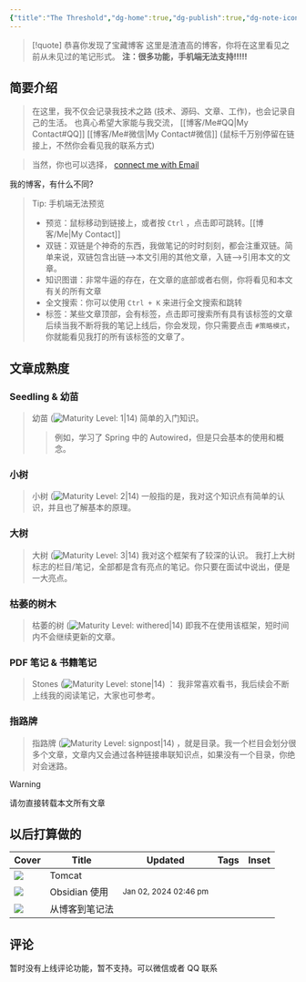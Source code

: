 ```yaml
---
{"title":"The Threshold","dg-home":true,"dg-publish":true,"dg-note-icon":"signpost","dg-pinned":true,"dg-hide-in-graph":true,"cssclasses":["cards","cards-cols-3","cards-cover","cards-cover-no-border","cards-title-hide-icons"],"dg-metatags":{"description":"Utsob's Digital Garden","og: description":"Utsob's Digital Garden"},"created":"2023-01-02T21:30:15+06:00","updated":"2023-06-25T16:59:25+06:00","permalink":"/Me//","metatags":{"description":"Utsob's Digital Garden","og: description":"Utsob's Digital Garden"},"hideInGraph":true,"pinned":true,"contentClasses":"cards cards-cols-3 cards-cover cards-cover-no-border cards-title-hide-icons","tags":["gardenEntry","gardenEntry","gardenEntry"],"dgPassFrontmatter":true,"noteIcon":"signpost","dg-path":"Me/"}
---
```




> [!quote] 恭喜你发现了宝藏博客
> 这里是渣渣高的博客，你将在这里看见之前从未见过的笔记形式。
> **注：很多功能，手机端无法支持!!!!!**

## 简要介绍
>在这里，我不仅会记录我技术之路 (技术、源码、文章、工作)，也会记录自己的生活。
>也真心希望大家能与我交流， [[博客/Me#QQ\|My Contact#QQ]]  [[博客/Me#微信\|My Contact#微信]]
>(鼠标千万别停留在链接上，不然你会看见我的联系方式)

>当然，你也可以选择， [connect me with Email](mailto:632411450@qq.com)

我的博客，有什么不同?
>Tip: 手机端无法预览
>-  预览：鼠标移动到链接上，或者按 `Ctrl` ，点击即可跳转。[[博客/Me\|My Contact]]
>- 双链：双链是个神奇的东西，我做笔记的时时刻刻，都会注重双链。简单来说，双链包含出链-->本文引用的其他文章，入链-->引用本文的文章。
>- 知识图谱：非常牛逼的存在，在文章的底部或者右侧，你将看见和本文有关的所有文章
>- 全文搜索：你可以使用 `Ctrl + K` 来进行全文搜索和跳转
>- 标签：某些文章顶部，会有标签，点击即可搜索所有具有该标签的文章
>  后续当我不断将我的笔记上线后，你会发现，你只需要点击 `#策略模式`，你就能看见我打的所有该标签的文章了。



## 文章成熟度
### Seedling & 幼苗
>幼苗 (![Maturity Level: 1|14](https://hermitage.utsob.me/img/tree-1.svg)) 
>简单的入门知识。
>> 例如，学习了 Spring 中的 Autowired，但是只会基本的使用和概念。

### 小树
>小树 (![Maturity Level: 2|14](https://hermitage.utsob.me/img/tree-2.svg)) 
>一般指的是，我对这个知识点有简单的认识，并且也了解基本的原理。


### 大树
> 大树 (![Maturity Level: 3|14](https://hermitage.utsob.me/img/tree-3.svg)) 
> 我对这个框架有了较深的认识。
> 我打上大树标志的栏目/笔记，全部都是含有亮点的笔记。你只要在面试中说出，便是一大亮点。

### 枯萎的树木
>枯萎的树 (![Maturity Level: withered|14](https://hermitage.utsob.me/img/withered.svg)) 
>即我不在使用该框架，短时间内不会继续更新的文章。

### PDF 笔记 & 书籍笔记
>Stones (![Maturity Level: stone|14](https://hermitage.utsob.me/img/stone.svg)) ：
   我非常喜欢看书，我后续会不断上线我的阅读笔记，大家也可参考。

### 指路牌
>指路牌 (![Maturity Level: signpost|14](https://hermitage.utsob.me/img/signpost.svg)) ，就是目录。我一个栏目会划分很多个文章，文章内又会通过各种链接串联知识点，如果没有一个目录，你绝对会迷路。

> [!Warning] 
> 请勿直接转载本文所有文章


## 以后打算做的
| Cover | Title | Updated | Tags | Inset |
| ---- | ---- | ---- | ---- | ---- |
| <img src='https://hermitage.utsob.me/img/3-cover-card.jpg'/> | Tomcat |  |  | <img class=inset-cover src=''/> |
| <img src='https://hermitage.utsob.me/img/3-cover-card.jpg'/> | Obsidian 使用 | <i icon-name=calendar-clock></i><small>Jan 02, 2024 02:46 pm</small> |  | <img class=inset-cover src=''/> |
| <img src='https://hermitage.utsob.me/img/2-cover-card.jpg'/> | 从博客到笔记法 |  |  |  |

## 评论
暂时没有上线评论功能，暂不支持。可以微信或者 QQ 联系




[^1]: .如何你有任何问题，请联系我，希望您不要有任何顾虑。